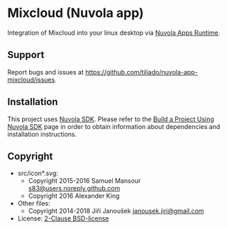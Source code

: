 Mixcloud (Nuvola app) 
===================

Integration of Mixcloud into your linux desktop via
[Nuvola Apps Runtime](https://github.com/tiliado/nuvolaruntime).

Support
-------

Report bugs and issues at <https://github.com/tiliado/nuvola-app-mixcloud/issues>.

Installation
------------

This project uses [Nuvola SDK](https://github.com/tiliado/nuvolasdk#create-new-project). Please refer to
the [Build a Project Using Nuvola SDK](https://github.com/tiliado/nuvolasdk#build-a-project-using-nuvola-sdk)
page in order to obtain information about dependencies and installation instructions.

Copyright
---------

  - src/icon*.svg:
      - Copyright 2015-2016 Samuel Mansour <s83@users.noreply.github.com>
      - Copyright 2016 Alexander King
  - Other files:
      - Copyright 2014-2018 Jiří Janoušek <janousek.jiri@gmail.com>
  - License: [2-Clause BSD-license](./LICENSE)
